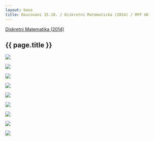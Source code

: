 ```yaml
---
layout: base
title: Doucovani 15.10. / Diskretni Matematicka (2014) / MFF UK
---
```


[Diskretni Matematika (2014)](../2014-diskretni-matematika.html)

## {{ page.title }}

<style>
img {
    max-width: 60em;
}
</style>


![](http://notes.drive.ondrejsika.com/mff/2014/diskretni-matematika-doucovani/2014-10-15/1.jpg)

![](http://notes.drive.ondrejsika.com/mff/2014/diskretni-matematika-doucovani/2014-10-15/2.jpg)

![](http://notes.drive.ondrejsika.com/mff/2014/diskretni-matematika-doucovani/2014-10-15/3.jpg)

![](http://notes.drive.ondrejsika.com/mff/2014/diskretni-matematika-doucovani/2014-10-15/4.jpg)

![](http://notes.drive.ondrejsika.com/mff/2014/diskretni-matematika-doucovani/2014-10-15/5.jpg)

![](http://notes.drive.ondrejsika.com/mff/2014/diskretni-matematika-doucovani/2014-10-15/6.jpg)

![](http://notes.drive.ondrejsika.com/mff/2014/diskretni-matematika-doucovani/2014-10-15/7.jpg)

![](http://notes.drive.ondrejsika.com/mff/2014/diskretni-matematika-doucovani/2014-10-15/7.jpg)

![](http://notes.drive.ondrejsika.com/mff/2014/diskretni-matematika-doucovani/2014-10-15/8.jpg)

